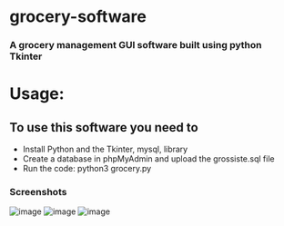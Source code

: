 # grocery-software
### A grocery management GUI software built using python Tkinter
# Usage:
## To use this software you need to 
- Install Python and the Tkinter, mysql, library
- Create a database in phpMyAdmin and upload the grossiste.sql file
- Run the code: python3 grocery.py


### Screenshots
![image](https://user-images.githubusercontent.com/63454940/127291771-a192d9e7-db9c-426c-9737-c307cf4d1636.png)
![image](https://user-images.githubusercontent.com/63454940/127291841-b5a614a6-9595-4058-8abb-a8fbab51da09.png)
![image](https://user-images.githubusercontent.com/63454940/127291939-120a792d-09b7-4f67-9278-bd06e25cc199.png)
